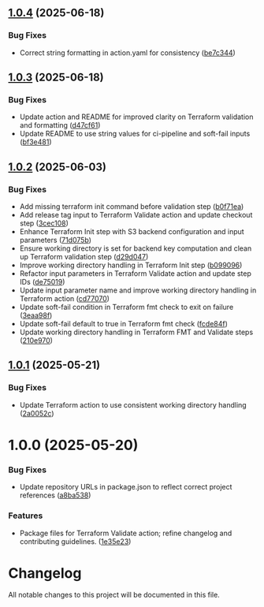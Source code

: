 ## [1.0.4](https://github.com/subhamay-bhattacharyya-gha/tf-validate-action/compare/v1.0.3...v1.0.4) (2025-06-18)


### Bug Fixes

* Correct string formatting in action.yaml for consistency ([be7c344](https://github.com/subhamay-bhattacharyya-gha/tf-validate-action/commit/be7c344f8ff145d11b30e78eff7b1a0a168a6f7e))

## [1.0.3](https://github.com/subhamay-bhattacharyya-gha/tf-validate-action/compare/v1.0.2...v1.0.3) (2025-06-18)


### Bug Fixes

* Update action and README for improved clarity on Terraform validation and formatting ([d47cf61](https://github.com/subhamay-bhattacharyya-gha/tf-validate-action/commit/d47cf61ac2c491f8d511cc2695548eaeecb31e04))
* Update README to use string values for ci-pipeline and soft-fail inputs ([bf3e481](https://github.com/subhamay-bhattacharyya-gha/tf-validate-action/commit/bf3e48142a3951d1fc062601b95319d2d3f38715))

## [1.0.2](https://github.com/subhamay-bhattacharyya-gha/tf-validate-action/compare/v1.0.1...v1.0.2) (2025-06-03)


### Bug Fixes

* Add missing terraform init command before validation step ([b0f71ea](https://github.com/subhamay-bhattacharyya-gha/tf-validate-action/commit/b0f71eac46f5f993f383835fa3bd7afe83a3c008))
* Add release tag input to Terraform Validate action and update checkout step ([3cec108](https://github.com/subhamay-bhattacharyya-gha/tf-validate-action/commit/3cec108813b78133877ad1e6f4976163f3c1d4b9))
* Enhance Terraform Init step with S3 backend configuration and input parameters ([71d075b](https://github.com/subhamay-bhattacharyya-gha/tf-validate-action/commit/71d075bdad3d34951ac050e109af63ac76f63fb6))
* Ensure working directory is set for backend key computation and clean up Terraform validation step ([d29d047](https://github.com/subhamay-bhattacharyya-gha/tf-validate-action/commit/d29d0473caa66542ff0cdf7306a955cf019fd383))
* Improve working directory handling in Terraform Init step ([b099096](https://github.com/subhamay-bhattacharyya-gha/tf-validate-action/commit/b0990968bcb52f907ffddd56e027f23cd7d31f01))
* Refactor input parameters in Terraform Validate action and update step IDs ([de75019](https://github.com/subhamay-bhattacharyya-gha/tf-validate-action/commit/de7501959f5f309771b2832d3888dcc45ae64082))
* Update input parameter name and improve working directory handling in Terraform action ([cd77070](https://github.com/subhamay-bhattacharyya-gha/tf-validate-action/commit/cd77070575fd895adda0e1f96236ea5d0ee3fa94))
* Update soft-fail condition in Terraform fmt check to exit on failure ([3eaa98f](https://github.com/subhamay-bhattacharyya-gha/tf-validate-action/commit/3eaa98fe7758a122bac2a47011abab5ea66eebf5))
* Update soft-fail default to true in Terraform fmt check ([fcde84f](https://github.com/subhamay-bhattacharyya-gha/tf-validate-action/commit/fcde84fef113899a4266ebfc9022965ceefa983a))
* Update working directory handling in Terraform FMT and Validate steps ([210e970](https://github.com/subhamay-bhattacharyya-gha/tf-validate-action/commit/210e970d0fabd24b1ef55b6af7fd0db64d8e3c63))

## [1.0.1](https://github.com/subhamay-bhattacharyya-gha/tf-validate-action/compare/v1.0.0...v1.0.1) (2025-05-21)


### Bug Fixes

* Update Terraform action to use consistent working directory handling ([2a0052c](https://github.com/subhamay-bhattacharyya-gha/tf-validate-action/commit/2a0052c1ccfa3f5170bf1ad2f3e38bf6e14936b8))

# 1.0.0 (2025-05-20)


### Bug Fixes

* Update repository URLs in package.json to reflect correct project references ([a8ba538](https://github.com/subhamay-bhattacharyya-gha/tf-validate-action/commit/a8ba538707cd1b756964ed1b8a156f1921fb682f))


### Features

* Package files for Terraform Validate action; refine changelog and contributing guidelines. ([1e35e23](https://github.com/subhamay-bhattacharyya-gha/tf-validate-action/commit/1e35e23044be7befe83c2f06e7198693a3e7d143))

# Changelog

All notable changes to this project will be documented in this file.
